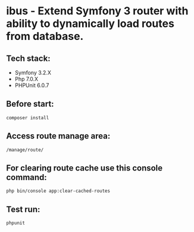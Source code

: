 ibus - Extend Symfony 3 router with ability to dynamically load routes from database.
====

## Tech stack: ##
* Symfony 3.2.X
* Php 7.0.X
* PHPUnit 6.0.7

## Before start: ##
```
composer install
```

## Access route manage area: ##
`/manage/route/`

## For clearing route cache use this console command: ##
```
php bin/console app:clear-cached-routes
```

## Test run: ##
`phpunit`
